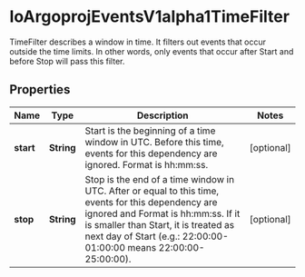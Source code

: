 

# IoArgoprojEventsV1alpha1TimeFilter

TimeFilter describes a window in time. It filters out events that occur outside the time limits. In other words, only events that occur after Start and before Stop will pass this filter.
## Properties

Name | Type | Description | Notes
------------ | ------------- | ------------- | -------------
**start** | **String** | Start is the beginning of a time window in UTC. Before this time, events for this dependency are ignored. Format is hh:mm:ss. |  [optional]
**stop** | **String** | Stop is the end of a time window in UTC. After or equal to this time, events for this dependency are ignored and Format is hh:mm:ss. If it is smaller than Start, it is treated as next day of Start (e.g.: 22:00:00-01:00:00 means 22:00:00-25:00:00). |  [optional]



